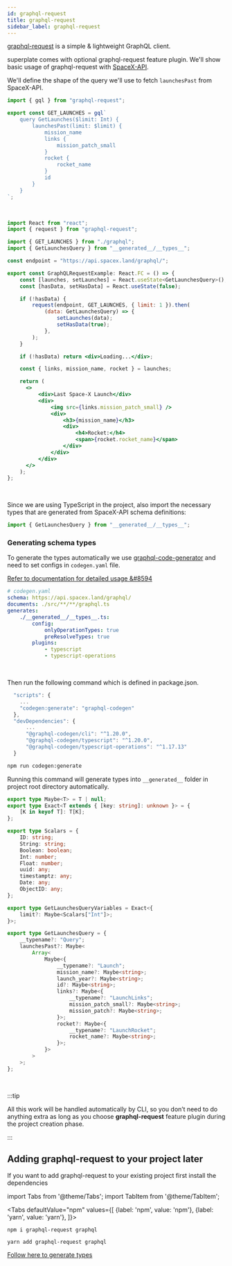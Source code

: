 ```yaml
---
id: graphql-request
title: graphql-request
sidebar_label: graphql-request
---
```


[graphql-request](https://github.com/prisma-labs/graphql-request) is a simple & lightweight GraphQL client.

superplate comes with optional graphql-request feature plugin. We'll show basic usage of graphql-request with [SpaceX-API](https://github.com/r-spacex/SpaceX-API).


We'll define the shape of the query we'll use to fetch `launchesPast` from SpaceX-API.

```jsx title="components/graphQLRequestExample/graphql.ts"
import { gql } from "graphql-request";

export const GET_LAUNCHES = gql`
    query GetLaunches($limit: Int) {
        launchesPast(limit: $limit) {
            mission_name
            links {
                mission_patch_small
            }
            rocket {
                rocket_name
            }
            id
        }
    }
`;
```
<br/>

```jsx title="components/GraphQLRequestExample/index.tsx"
import React from "react";
import { request } from "graphql-request";

import { GET_LAUNCHES } from "./graphql";
import { GetLaunchesQuery } from "__generated__/__types__";

const endpoint = "https://api.spacex.land/graphql/";

export const GraphQLRequestExample: React.FC = () => {
    const [launches, setLaunches] = React.useState<GetLaunchesQuery>();
    const [hasData, setHasData] = React.useState(false);

    if (!hasData) {
        request(endpoint, GET_LAUNCHES, { limit: 1 }).then(
            (data: GetLaunchesQuery) => {
                setLaunches(data);
                setHasData(true);
            },
        );
    }

    if (!hasData) return <div>Loading...</div>;

    const { links, mission_name, rocket } = launches;

    return (
      <>
          <div>Last Space-X Launch</div>
          <div>
              <img src={links.mission_patch_small} />
              <div>
                  <h3>{mission_name}</h3>
                  <div>
                      <h4>Rocket:</h4>
                      <span>{rocket.rocket_name}</span>
                  </div>
              </div>
          </div>
      </>
    );
};
```
<br/>

Since we are using TypeScript in the project, also import the necessary types that are generated from SpaceX-API schema definitions:
```jsx title="components/GraphQLRequestExample/index.tsx"
import { GetLaunchesQuery } from "__generated__/__types__";
```


### Generating schema types

To generate the types automatically we use [graphql-code-generator](https://github.com/dotansimha/graphql-code-generator) and need to set configs in `codegen.yaml` file.

[Refer to  documentation for detailed usage  &#8594](https://graphql-code-generator.com/docs/getting-started/codegen-config)

```yaml title="codegen.yaml"
# codegen.yaml
schema: https://api.spacex.land/graphql/
documents: ./src/**/**/graphql.ts
generates:
    ./__generated__/__types__.ts:
        config:
            onlyOperationTypes: true
            preResolveTypes: true
        plugins:
            - typescript
            - typescript-operations
```
<br/>

Then run the following command which is defined in package.json.  

```js title="package.json"
  "scripts": {
    ...
    "codegen:generate": "graphql-codegen"
  },
  "devDependencies": {
      ...
      "@graphql-codegen/cli": "^1.20.0",
      "@graphql-codegen/typescript": "^1.20.0",
      "@graphql-codegen/typescript-operations": "^1.17.13"
  }
```

```bash
npm run codegen:generate
```


Running this command will generate types into `__generated__` folder in project root directory automatically.


```ts title="__generated__/__types__.ts"
export type Maybe<T> = T | null;
export type Exact<T extends { [key: string]: unknown }> = {
    [K in keyof T]: T[K];
};

export type Scalars = {
    ID: string;
    String: string;
    Boolean: boolean;
    Int: number;
    Float: number;
    uuid: any;
    timestamptz: any;
    Date: any;
    ObjectID: any;
};

export type GetLaunchesQueryVariables = Exact<{
    limit?: Maybe<Scalars["Int"]>;
}>;

export type GetLaunchesQuery = {
    __typename?: "Query";
    launchesPast?: Maybe<
        Array<
            Maybe<{
                __typename?: "Launch";
                mission_name?: Maybe<string>;
                launch_year?: Maybe<string>;
                id?: Maybe<string>;
                links?: Maybe<{
                    __typename?: "LaunchLinks";
                    mission_patch_small?: Maybe<string>;
                    mission_patch?: Maybe<string>;
                }>;
                rocket?: Maybe<{
                    __typename?: "LaunchRocket";
                    rocket_name?: Maybe<string>;
                }>;
            }>
        >
    >;
};
```

<br/>

:::tip

All this work will be handled automatically by CLI, so you don’t need to do anything extra as long as you choose **graphql-request** feature plugin during the project creation phase.

:::


## Adding graphql-request to your project later

If you want to add graphql-request to your existing project first install the dependencies


import Tabs from '@theme/Tabs';
import TabItem from '@theme/TabItem';

<Tabs
  defaultValue="npm"
  values={[
    {label: 'npm', value: 'npm'},
    {label: 'yarn', value: 'yarn'},
  ]}>
  <TabItem value="npm">

```
npm i graphql-request graphql
```
  </TabItem>
  
  <TabItem value="yarn">

```
yarn add graphql-request graphql
```
  </TabItem>
</Tabs>


[Follow here to generate types](#generating-schema-types) 
